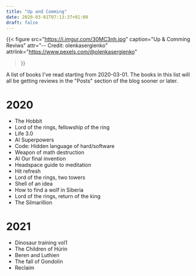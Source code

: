 ```yaml
---
title: "Up and Comming"
date: 2020-03-01T07:13:37+01:00
draft: false
---
```

{{< figure
  src="https://i.imgur.com/30MC3nh.jpg"
  caption="Up & Comming Reviws"
  attr="-- Credit: olenkasergienko"
  attrlink="https://www.pexels.com/@olenkasergienko"
  >}}

A list of books I've read starting from 2020-03-01. The books in this list will all be getting reviews in the "Posts" section of the blog sooner or later.
# 2020
* The Hobbit
* Lord of the rings, fellowship of the ring
* Life 3.0
* AI Superpowers
* Code: Hidden language of hard/software
* Weapon of math destruction
* AI Our final invention
* Headspace guide to meditation
* Hit refresh
* Lord of the rings, two towers
* Shell of an idea
* How to find a wolf in Siberia
* Lord of the rings, return of the king
* The Silmarillion
# 2021
* Dinosaur training vol1
* The Children of Húrin
* Beren and Luthien
* The fall of Gondolin
* Reclaim